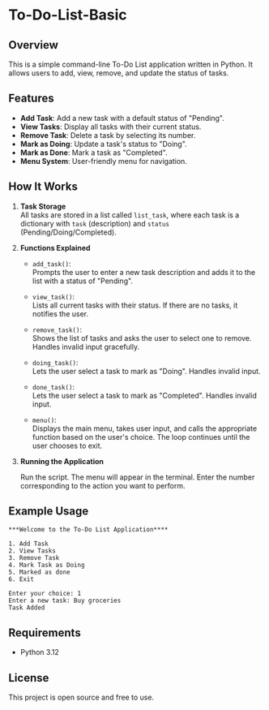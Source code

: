 # To-Do-List-Basic
## Overview

This is a simple command-line To-Do List application written in Python. It allows users to add, view, remove, and update the status of tasks.

## Features

- **Add Task**: Add a new task with a default status of "Pending".
- **View Tasks**: Display all tasks with their current status.
- **Remove Task**: Delete a task by selecting its number.
- **Mark as Doing**: Update a task's status to "Doing".
- **Mark as Done**: Mark a task as "Completed".
- **Menu System**: User-friendly menu for navigation.

## How It Works

1. **Task Storage**  
    All tasks are stored in a list called `list_task`, where each task is a dictionary with `task` (description) and `status` (Pending/Doing/Completed).

2. **Functions Explained**

    - `add_task()`:  
      Prompts the user to enter a new task description and adds it to the list with a status of "Pending".

    - `view_task()`:  
      Lists all current tasks with their status. If there are no tasks, it notifies the user.

    - `remove_task()`:  
      Shows the list of tasks and asks the user to select one to remove. Handles invalid input gracefully.

    - `doing_task()`:  
      Lets the user select a task to mark as "Doing". Handles invalid input.

    - `done_task()`:  
      Lets the user select a task to mark as "Completed". Handles invalid input.

    - `menu()`:  
      Displays the main menu, takes user input, and calls the appropriate function based on the user's choice. The loop continues until the user chooses to exit.

3. **Running the Application**

    Run the script. The menu will appear in the terminal. Enter the number corresponding to the action you want to perform.

## Example Usage

```
***Welcome to the To-Do List Application****

1. Add Task
2. View Tasks
3. Remove Task
4. Mark Task as Doing
5. Marked as done
6. Exit

Enter your choice: 1
Enter a new task: Buy groceries
Task Added
```

## Requirements

- Python 3.12

## License

This project is open source and free to use.


